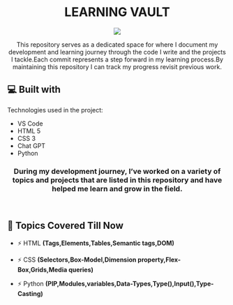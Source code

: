 
<h1 align="center" id="title">LEARNING VAULT</h1>


<p align="center"><img src="https://c4.wallpaperflare.com/wallpaper/435/542/549/javascript-google-node-js-html-microsoft-visual-studio-hd-wallpaper-preview.jpg"></p>

<p  align="center">This repository serves as a dedicated space for where I document my development and learning journey through the code I write and the projects I tackle.Each commit represents a step forward in my learning process.By maintaining this repository I can track my progress revisit previous work.</p>

  
  
<h2>💻 Built with</h2>

Technologies used in the project:

*   VS Code
*   HTML 5
*   CSS 3
*   Chat GPT
*   Python

    
  


<h3 align="center">During my development journey, I’ve worked on a variety of topics and projects that are listed in this repository and have helped me learn and grow in the field.</h3>
<br>
<h2>🧐 Topics Covered Till Now</h2>

- ⚡ HTML  **(Tags,Elements,Tables,Semantic tags,DOM)**

- ⚡ CSS **(Selectors,Box-Model,Dimension property,Flex-Box,Grids,Media queries)**

- ⚡ Python **(PIP,Modules,variables,Data-Types,Type(),Input(),Type-Casting)**






